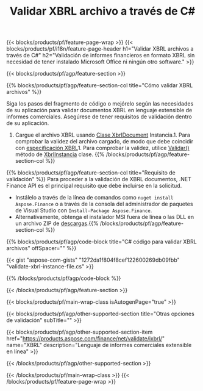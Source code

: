 ﻿---
title: Validar XBRL archivo a través de C#
description: Código de muestra para la validación de archivos XBRL. Utilice el código de ejemplo API para validar los archivos por lotes XBRL dentro de las aplicaciones basadas en .NET. 
url: /es/net/validate/xbrl/
family: finance
platformtag: net
feature: validate
informat: XBRL
outformat: 
otherformats: 
---
{{< blocks/products/pf/feature-page-wrap >}}
{{< blocks/products/pf/i18n/feature-page-header h1="Validar XBRL archivos a través de C#" h2="Validación de informes financieros en formato XBRL sin necesidad de tener instalado Microsoft Office ni ningún otro software." >}}

{{< blocks/products/pf/agp/feature-section >}}

{{% blocks/products/pf/agp/feature-section-col title="Cómo validar XBRL archivos" %}}

Siga los pasos del fragmento de código o mejórelo según las necesidades de su aplicación para validar documentos XBRL en lenguaje extensible de informes comerciales. Asegúrese de tener requisitos de validación dentro de su aplicación.

1. Cargue el archivo XBRL usando [Clase XbrlDocument](https://apireference.aspose.com/finance/net/aspose.finance.xbrl/xbrldocument) Instancia.1. Para comprobar la validez del archivo cargado, de modo que debe coincidir con [especificación XBRL](http://www.xbrl.org/specification/inlinexbrl-part1/rec-2013-11-18/inlinexbrl-part1-rec-2013-11-18.html)1. Para comprobar la validez, utilice [Validar()](https://apireference.aspose.com/finance/net/aspose.finance.xbrl/xbrlinstance/methods/validate) método de [XbrlInstancia](https://apireference.aspose.com/finance/net/aspose.finance.xbrl/xbrlinstance) clase.
{{% /blocks/products/pf/agp/feature-section-col %}}

{{% blocks/products/pf/agp/feature-section-col title="Requisito de validación" %}}
Para proceder a la validación de XBRL documentos, .NET Finance API es el principal requisito que debe incluirse en la solicitud. 
- Instálelo a través de la línea de comandos como ```nuget install Aspose.Finance``` o a través de la consola del administrador de paquetes de Visual Studio con ```Install-Package Aspose.Finance```.
- Alternativamente, obtenga el instalador MSI fuera de línea o las DLL en un archivo ZIP de [descargas](https://downloads.aspose.com/finance/net).{{% /blocks/products/pf/agp/feature-section-col %}}

{{% blocks/products/pf/agp/code-block title="C# código para validar XBRL archivos" offSpacer="" %}}

{{< gist "aspose-com-gists" "1272da1f804f8cef122600269db09fbb" "validate-xbrl-instance-file.cs" >}}

{{% /blocks/products/pf/agp/code-block %}}

{{< /blocks/products/pf/agp/feature-section >}}

{{< blocks/products/pf/main-wrap-class isAutogenPage="true" >}}

{{< blocks/products/pf/agp/other-supported-section title="Otras opciones de validación" subTitle="" >}}

{{< blocks/products/pf/agp/other-supported-section-item href="https://products.aspose.com/finance/net/validate/ixbrl/" name="XBRL" description="Lenguaje de informes comerciales extensible en línea" >}}

{{< /blocks/products/pf/agp/other-supported-section >}}

{{< /blocks/products/pf/main-wrap-class >}}
{{< /blocks/products/pf/feature-page-wrap >}}